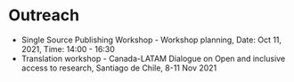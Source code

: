 # Outreach

 - Single Source Publishing Workshop - Workshop planning, Date: Oct 11, 2021, Time: 14:00 - 16:30
 - Translation workshop - Canada-LATAM Dialogue on Open and inclusive access to research, Santiago de Chile, 8-11 Nov 2021
